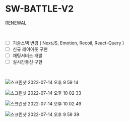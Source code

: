 # SW-BATTLE-V2 

[RENEWAL](https://github.com/FRONT-JB/sw-battle)

<br />

- [ ] 기술스택 변경 ( NextJS, Emotion, Recoil, React-Query )
- [ ] 신규 레이아웃 구현
- [ ] 채팅서비스 개발
- [ ] 실시간통신 구현

<br />

![스크린샷 2022-07-14 오후 9 59 14](https://user-images.githubusercontent.com/85790271/178988789-015bcf87-ff9f-41f7-8aba-a6d8d37fe864.png)

![스크린샷 2022-07-14 오후 10 02 33](https://user-images.githubusercontent.com/85790271/178988806-5bb9fdb2-b01f-4c66-8e51-973e4c65654b.png)

![스크린샷 2022-07-14 오후 10 02 49](https://user-images.githubusercontent.com/85790271/178988823-c989fb9e-4d1a-4d6d-952f-c1cca886bb73.png)

![스크린샷 2022-07-14 오후 9 59 39](https://user-images.githubusercontent.com/85790271/178988841-81a15d5a-a871-4d2c-8b27-311fc44ba9cf.png)
